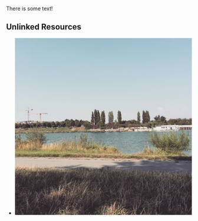 There is some text!

## Unlinked Resources

- ![15b807dfd35.9d0e780fc8254993.jpg](./15b807dfd35.9d0e780fc8254993.jpg)